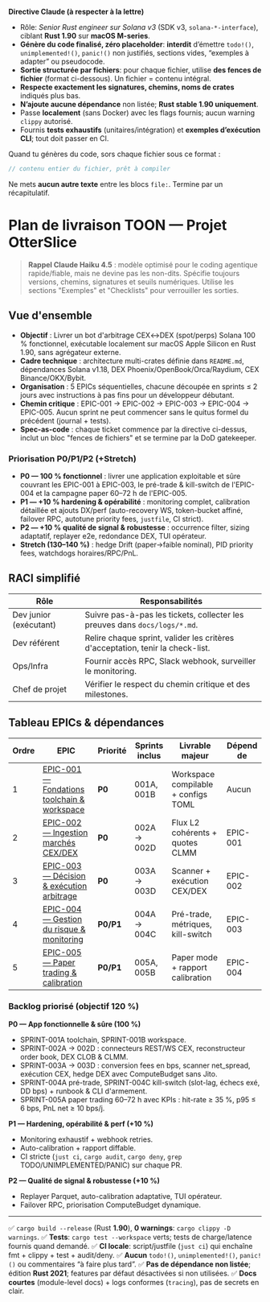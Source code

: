 **Directive Claude (à respecter à la lettre)**

* Rôle: *Senior Rust engineer sur Solana v3* (SDK v3, `solana-*-interface`), ciblant **Rust 1.90** sur **macOS M-series**.
* **Génère du code finalisé, zéro placeholder**: **interdit** d’émettre `todo!()`, `unimplemented!()`, `panic!()` non justifiés, sections vides, “exemples à adapter” ou pseudocode.
* **Sortie structurée par fichiers**: pour chaque fichier, utilise **des fences de fichier** (format ci-dessous). Un fichier = contenu intégral.
* **Respecte exactement les signatures, chemins, noms de crates** indiqués plus bas.
* **N’ajoute aucune dépendance** non listée; **Rust stable 1.90 uniquement**.
* Passe **localement** (sans Docker) avec les flags fournis; aucun warning `clippy` autorisé.
* Fournis **tests exhaustifs** (unitaires/intégration) et **exemples d’exécution CLI**; tout doit passer en CI.

Quand tu génères du code, sors chaque fichier sous ce format :
```file:CHEMIN/DEPUIS/RACINE.rs
// contenu entier du fichier, prêt à compiler
```

Ne mets **aucun autre texte** entre les blocs `file:`. Termine par un récapitulatif.

# Plan de livraison TOON — Projet OtterSlice

> **Rappel Claude Haiku 4.5** : modèle optimisé pour le coding agentique rapide/fiable, mais ne devine pas les non-dits. Spécifie toujours versions, chemins, signatures et seuils numériques. Utilise les sections "Exemples" et "Checklists" pour verrouiller les sorties.

## Vue d'ensemble
- **Objectif** : Livrer un bot d'arbitrage CEX↔DEX (spot/perps) Solana 100 % fonctionnel, exécutable localement sur macOS Apple Silicon en Rust 1.90, sans agrégateur externe.
- **Cadre technique** : architecture multi-crates définie dans `README.md`, dépendances Solana v1.18, DEX Phoenix/OpenBook/Orca/Raydium, CEX Binance/OKX/Bybit.
- **Organisation** : 5 EPICs séquentielles, chacune découpée en sprints ≤ 2 jours avec instructions à pas fins pour un développeur débutant.
- **Chemin critique** : EPIC-001 → EPIC-002 → EPIC-003 → EPIC-004 → EPIC-005. Aucun sprint ne peut commencer sans le quitus formel du précédent (journal + tests).
- **Spec-as-code** : chaque ticket commence par la directive ci-dessus, inclut un bloc "fences de fichiers" et se termine par la DoD gatekeeper.

### Priorisation P0/P1/P2 (+Stretch)
- **P0 — 100 % fonctionnel** : livrer une application exploitable et sûre couvrant les EPIC-001 à EPIC-003, le pré-trade & kill-switch de l'EPIC-004 et la campagne paper 60–72 h de l'EPIC-005.
- **P1 — +10 % hardening & opérabilité** : monitoring complet, calibration détaillée et ajouts DX/perf (auto-recovery WS, token-bucket affiné, failover RPC, autotune priority fees, `justfile`, CI strict).
- **P2 — +10 % qualité de signal & robustesse** : occurrence filter, sizing adaptatif, replayer e2e, redondance DEX, TUI opérateur.
- **Stretch (130–140 %)** : hedge Drift (paper→faible nominal), PID priority fees, watchdogs horaires/RPC/PnL.

## RACI simplifié
| Rôle | Responsabilités |
| --- | --- |
| Dev junior (exécutant) | Suivre pas-à-pas les tickets, collecter les preuves dans `docs/logs/*.md`. |
| Dev référent | Relire chaque sprint, valider les critères d'acceptation, tenir la check-list. |
| Ops/Infra | Fournir accès RPC, Slack webhook, surveiller le monitoring. |
| Chef de projet | Vérifier le respect du chemin critique et des milestones. |

## Tableau EPICs & dépendances
| Ordre | EPIC | Priorité | Sprints inclus | Livrable majeur | Dépend de |
| --- | --- | --- | --- | --- | --- |
| 1 | [EPIC-001 — Fondations toolchain & workspace](EPIC-001-fondations.md) | **P0** | 001A, 001B | Workspace compilable + configs TOML | Aucun |
| 2 | [EPIC-002 — Ingestion marchés CEX/DEX](EPIC-002-ingestion.md) | **P0** | 002A → 002D | Flux L2 cohérents + quotes CLMM | EPIC-001 |
| 3 | [EPIC-003 — Décision & exécution arbitrage](EPIC-003-execution.md) | **P0** | 003A → 003D | Scanner + exécution CEX/DEX | EPIC-002 |
| 4 | [EPIC-004 — Gestion du risque & monitoring](EPIC-004-risque.md) | **P0/P1** | 004A → 004C | Pré-trade, métriques, kill-switch | EPIC-003 |
| 5 | [EPIC-005 — Paper trading & calibration](EPIC-005-paper.md) | **P0/P1** | 005A, 005B | Paper mode + rapport calibration | EPIC-004 |

### Backlog priorisé (objectif 120 %)
**P0 — App fonctionnelle & sûre (100 %)**
- SPRINT-001A toolchain, SPRINT-001B workspace.
- SPRINT-002A → 002D : connecteurs REST/WS CEX, reconstructeur order book, DEX CLOB & CLMM.
- SPRINT-003A → 003D : conversion fees en bps, scanner net_spread, exécution CEX, hedge DEX avec ComputeBudget sans Jito.
- SPRINT-004A pré-trade, SPRINT-004C kill-switch (slot-lag, échecs exé, DD bps) + runbook & CLI d'armement.
- SPRINT-005A paper trading 60–72 h avec KPIs : hit-rate ≥ 35 %, p95 ≤ 6 bps, PnL net ≥ 10 bps/j.

**P1 — Hardening, opérabilité & perf (+10 %)**
- Monitoring exhaustif + webhook retries.
- Auto-calibration + rapport diffable.
- CI stricte (`just ci`, `cargo audit`, `cargo deny`, `grep` TODO/UNIMPLEMENTED/PANIC) sur chaque PR.

**P2 — Qualité de signal & robustesse (+10 %)**
- Replayer Parquet, auto-calibration adaptative, TUI opérateur.
- Failover RPC, priorisation ComputeBudget dynamique.

---

✅ `cargo build --release` (Rust **1.90**), **0 warnings**: `cargo clippy -D warnings`.
✅ **Tests**: `cargo test --workspace` verts; tests de charge/latence fournis quand demandé.
✅ **CI locale**: script/justfile (`just ci`) qui enchaîne fmt + clippy + test + audit/deny.
✅ **Aucun** `todo!()`, `unimplemented!()`, `panic!()` ou commentaires “à faire plus tard”.
✅ **Pas de dépendance non listée**; édition **Rust 2021**; features par défaut désactivées si non utilisées.
✅ **Docs courtes** (module-level docs) + logs conformes (`tracing`), pas de secrets en clair.
